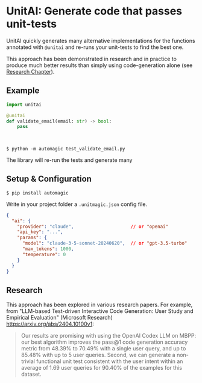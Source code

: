# UnitAI: Generate code that passes unit-tests

UnitAI quickly generates many alternative implementations for the functions
annotated with `@unitai` and re-runs your unit-tests to find the best one.

This approach has been demonstrated in research and in practice to produce
much better results than simply using code-generation alone 
(see [Research Chapter](#research)). 

## Example
    
```python
import unitai

@unitai
def validate_email(email: str) -> bool:
    pass
    
    
```



```
$ python -m automagic test_validate_email.py
```

The library will re-run the tests and generate many

## Setup & Configuration
```
$ pip install automagic
```

Write in your project folder a `.unitmagic.json` config file.

```json 
{
  "ai": {
    "provider": "claude",                     // or "openai"
    "api_key": "...",
    "params": {
      "model": "claude-3-5-sonnet-20240620",  // or "gpt-3.5-turbo"
      "max_tokens": 1000,
      "temperature": 0
    }
  }
}
```

## Research
This approach has been explored in various research papers. For example, from
"LLM-based Test-driven Interactive Code Generation: User Study and Empirical Evaluation" 
(Microsoft Research) https://arxiv.org/abs/2404.10100v1:
> Our results are promising with using the OpenAI Codex LLM on MBPP: our best algorithm 
> improves the pass@1 code generation accuracy metric from 48.39% to 70.49% with a single 
> user query, and up to 85.48% with up to 5 user queries. Second, we can generate a 
> non-trivial functional unit test consistent with the user intent within an average 
> of 1.69 user queries for 90.40% of the examples for this dataset.
